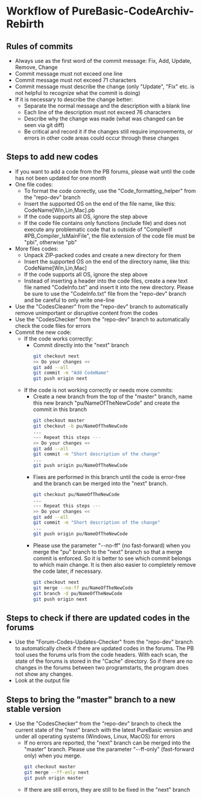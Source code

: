 # Workflow of PureBasic-CodeArchiv-Rebirth

## Rules of commits
* Always use as the first word of the commit message: Fix, Add, Update, Remove, Change
* Commit message must not exceed one line
* Commit message must not exceed 71 characters
* Commit message must describe the change (only "Update", "Fix" etc. is not helpful to recognize
  what the commit is doing)
* If it is necessary to describe the change better:
  * Separate the normal message and the description with a blank line
  * Each line of the description must not exceed 76 characters
  * Describe why the change was made (what was changed can be seen via git diff)
  * Be critical and record it if the changes still require improvements, or errors in other code
    areas could occur through these changes

## Steps to add new codes
* If you want to add a code from the PB forums, please wait until the code has not been updated
  for one month
* One file codes:
  * To format the code correctly, use the "Code_formatting_helper" from the "repo-dev" branch
  * Insert the supported OS on the end of the file name, like this: CodeName[Win,Lin,Mac].pb
  * If the code supports all OS, ignore the step above
  * If the code file contains only functions (include file) and does not execute any problematic
    code that is outside of "CompilerIf #PB_Compiler_IsMainFile", the file extension of the code
    file must be "pbi", otherwise "pb"
* More files codes:
  * Unpack ZIP-packed codes and create a new directory for them
  * Insert the supported OS on the end of the directory name, like this: CodeName[Win,Lin,Mac]
  * If the code supports all OS, ignore the step above
  * Instead of inserting a header into the code files, create a new text file named "CodeInfo.txt"
    and insert it into the new directory. Please be sure to use the "CodeInfo.txt" file from the
    "repo-dev" branch and be careful to only write one-line
* Use the "CodesCleaner" from the "repo-dev" branch to automatically remove unimportant or
  disruptive content from the codes
* Use the "CodesChecker" from the "repo-dev" branch to automatically check the code files for
  errors
* Commit the new code:
  * If the code works correctly:
    * Commit directly into the "next" branch
      ```bash
      git checkout next
      >> Do your changes <<
      git add --all
      git commit -m "Add CodeName"
      git push origin next
      ```
  * If the code is not working correctly or needs more commits:
    * Create a new branch from the top of the "master" branch, name this new branch
      "pu/NameOfTheNewCode" and create the commit in this branch
      ```bash
      git checkout master
      git checkout -b pu/NameOfTheNewCode
      ...
      --- Repeat this steps ---
      >> Do your changes <<
      git add --all
      git commit -m "Short description of the change"
      ...
      git push origin pu/NameOfTheNewCode
      ```
    * Fixes are performed in this branch until the code is error-free and the branch can be merged
      into the "next" branch.
      ```bash
      git checkout pu/NameOfTheNewCode
      ...
      --- Repeat this steps ---
      >> Do your changes <<
      git add --all
      git commit -m "Short description of the change"
      ...
      git push origin pu/NameOfTheNewCode
      ```
    * Please use the parameter "--no-ff" (no fast-forward) when you merge the "pu" branch to the
      "next" branch so that a merge commit is enforced. So it is better to see which commit
      belongs to which main change. It is then also easier to completely remove the code later, if
      necessary.
      ```bash
      git checkout next
      git merge --no-ff pu/NameOfTheNewCode
      git branch -d pu/NameOfTheNewCode
      git push origin next
      ```
    
## Steps to check if there are updated codes in the forums
* Use the "Forum-Codes-Updates-Checker" from the "repo-dev" branch to automatically check if there
  are updated codes in the forums. The PB tool uses the forums urls from the code headers. With
  each scan, the state of the forums is stored in the "Cache" directory. So if there are no
  changes in the forums between two programstarts, the program does not show any changes.
* Look at the output file

## Steps to bring the "master" branch to a new stable version
* Use the "CodesChecker" from the "repo-dev" branch to check the current state of the "next"
  branch with the latest PureBasic version and under all operating systems (Windows, Linux, MacOS)
  for errors
  * If no errors are reported, the "next" branch can be merged into the "master" branch.
    Please use the parameter "--ff-only" (fast-forward only) when you merge.
    ```bash
    git checkout master
    git merge --ff-only next
    git push origin master
    ```
  * If there are still errors, they are still to be fixed in the "next" branch

